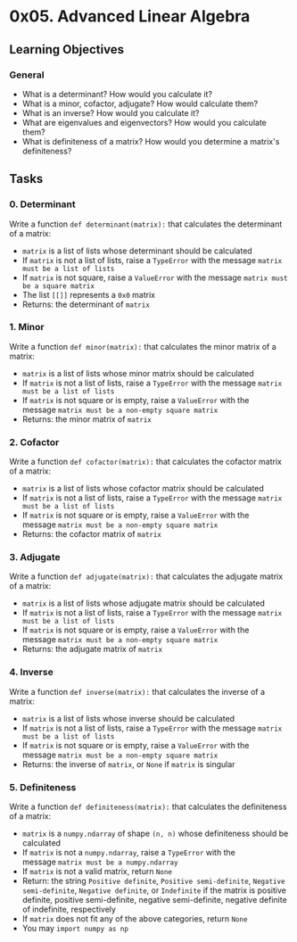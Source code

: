 0x05. Advanced Linear Algebra
=============================

Learning Objectives
-------------------

### General

-   What is a determinant? How would you calculate it?
-   What is a minor, cofactor, adjugate? How would calculate them?
-   What is an inverse? How would you calculate it?
-   What are eigenvalues and eigenvectors? How would you calculate them?
-   What is definiteness of a matrix? How would you determine a matrix's definiteness?

Tasks
-----

### 0\. Determinant

Write a function `def determinant(matrix):` that calculates the determinant of a matrix:

-   `matrix` is a list of lists whose determinant should be calculated
-   If `matrix` is not a list of lists, raise a `TypeError` with the message `matrix must be a list of lists`
-   If `matrix` is not square, raise a `ValueError` with the message `matrix must be a square matrix`
-   The list `[[]]` represents a `0x0` matrix
-   Returns: the determinant of `matrix`

### 1\. Minor

Write a function `def minor(matrix):` that calculates the minor matrix of a matrix:

-   `matrix` is a list of lists whose minor matrix should be calculated
-   If `matrix` is not a list of lists, raise a `TypeError` with the message `matrix must be a list of lists`
-   If `matrix` is not square or is empty, raise a `ValueError` with the message `matrix must be a non-empty square matrix`
-   Returns: the minor matrix of `matrix`

### 2\. Cofactor

Write a function `def cofactor(matrix):` that calculates the cofactor matrix of a matrix:

-   `matrix` is a list of lists whose cofactor matrix should be calculated
-   If `matrix` is not a list of lists, raise a `TypeError` with the message `matrix must be a list of lists`
-   If `matrix` is not square or is empty, raise a `ValueError` with the message `matrix must be a non-empty square matrix`
-   Returns: the cofactor matrix of `matrix`

### 3\. Adjugate

Write a function `def adjugate(matrix):` that calculates the adjugate matrix of a matrix:

-   `matrix` is a list of lists whose adjugate matrix should be calculated
-   If `matrix` is not a list of lists, raise a `TypeError` with the message `matrix must be a list of lists`
-   If `matrix` is not square or is empty, raise a `ValueError` with the message `matrix must be a non-empty square matrix`
-   Returns: the adjugate matrix of `matrix`

### 4\. Inverse

Write a function `def inverse(matrix):` that calculates the inverse of a matrix:

-   `matrix` is a list of lists whose inverse should be calculated
-   If `matrix` is not a list of lists, raise a `TypeError` with the message `matrix must be a list of lists`
-   If `matrix` is not square or is empty, raise a `ValueError` with the message `matrix must be a non-empty square matrix`
-   Returns: the inverse of `matrix`, or `None` if `matrix` is singular

### 5\. Definiteness

Write a function `def definiteness(matrix):` that calculates the definiteness of a matrix:

-   `matrix` is a `numpy.ndarray` of shape `(n, n)` whose definiteness should be calculated
-   If `matrix` is not a `numpy.ndarray`, raise a `TypeError` with the message `matrix must be a numpy.ndarray`
-   If `matrix` is not a valid matrix, return `None`
-   Return: the string `Positive definite`, `Positive semi-definite`, `Negative semi-definite`, `Negative definite`, or `Indefinite` if the matrix is positive definite, positive semi-definite, negative semi-definite, negative definite of indefinite, respectively
-   If `matrix` does not fit any of the above categories, return `None`
-   You may `import numpy as np`
